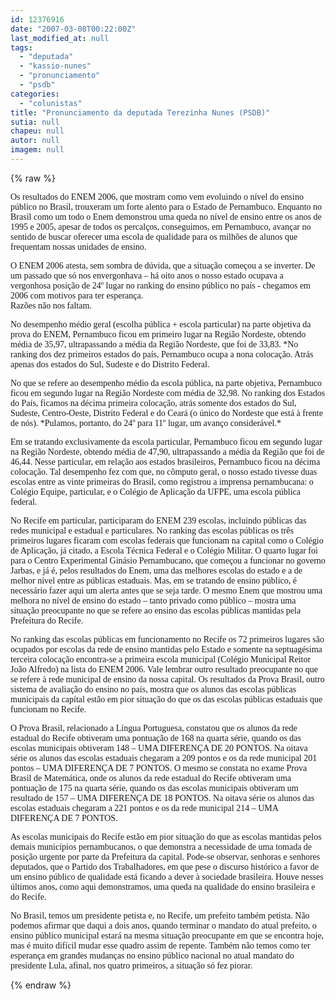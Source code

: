 ```yaml
---
id: 12376916
date: "2007-03-08T00:22:00Z"
last_modified_at: null
tags:
  - "deputada"
  - "kassio-nunes"
  - "pronunciamento"
  - "psdb"
categories:
  - "colunistas"
title: "Pronunciamento da deputada Terezinha Nunes (PSDB)"
sutia: null
chapeu: null
autor: null
imagem: null
---
```

{% raw %}
<p><P><FONT face=Verdana>Os resultados do ENEM 2006, que mostram como vem evoluindo o nível do ensino público no Brasil, trouxeram um forte alento para o Estado de Pernambuco. Enquanto no Brasil como um todo o Enem demonstrou uma queda no nível de ensino entre os anos de 1995 e 2005, apesar de todos os percalços, conseguimos, em Pernambuco, avançar no sentido de buscar oferecer uma escola de qualidade para os milhões de alunos que frequentam nossas unidades de ensino. </FONT></P></p>
<p><P><FONT face=Verdana>O ENEM 2006 atesta, sem sombra de dúvida, que a situação começou a se inverter. De um passado que só nos envergonhava – há oito anos o nosso estado ocupava a vergonhosa posição de 24º lugar no ranking do ensino público no país - chegamos em 2006 com motivos para ter esperança.<BR>Razões não nos faltam.</FONT></P></p>
<p><P><FONT face=Verdana>No desempenho médio geral (escolha pública + escola particular) na parte objetiva da prova do ENEM, Pernambuco ficou em primeiro lugar na Região Nordeste, obtendo média de 35,97, ultrapassando a média da Região Nordeste, que foi de 33,83. *No ranking dos dez primeiros estados do país, Pernambuco ocupa a nona colocação. Atrás apenas dos estados do Sul, Sudeste e do Distrito Federal.</FONT></P></p>
<p><P><FONT face=Verdana>No que se refere ao desempenho médio da escola pública, na parte objetiva, Pernambuco ficou em segundo lugar na Região Nordeste com média de 32,98. No ranking dos Estados do País, ficamos na décima primeira colocação, atrás somente dos estados do Sul, Sudeste, Centro-Oeste, Distrito Federal e do Ceará (o único do Nordeste que está à frente de nós). *Pulamos, portanto, do 24º para 11º lugar, um avanço considerável.*</FONT></P></p>
<p><P><FONT face=Verdana>Em se tratando exclusivamente da escola particular, Pernambuco ficou em segundo lugar na Região Nordeste, obtendo média de 47,90, ultrapassando a média da Região que foi de 46,44. Nesse particular, em relação aos estados brasileiros, Pernambuco ficou na décima colocação. Tal desempenho fez com que, no cômputo geral, o nosso estado tivesse duas escolas entre as vinte primeiras do Brasil, como registrou a imprensa pernambucana: o Colégio Equipe, particular, e o Colégio de Aplicação da UFPE, uma escola pública federal.</FONT></P></p>
<p><P><FONT face=Verdana>No Recife em particular, participaram do ENEM 239 escolas, incluindo públicas das redes municipal e estadual e particulares. No ranking das escolas públicas os três primeiros lugares ficaram com escolas federais que funcionam na capital como o Colégio de Aplicação, já citado, a Escola Técnica Federal e o Colégio Militar. O quarto lugar foi para o Centro Experimental Ginásio Pernambucano, que começou a funcionar no governo Jarbas, e já é, pelos resultados do Enem, uma das melhores escolas do estado e a de melhor nível entre as públicas estaduais. Mas, em se tratando de ensino público, é necessário fazer aqui um alerta antes que se seja tarde. O mesmo Enem que mostrou uma melhora no nível de ensino do estado – tanto privado como público – mostra uma situação preocupante no que se refere ao ensino das escolas públicas mantidas pela Prefeitura do Recife.</FONT></P></p>
<p><P><FONT face=Verdana>No ranking das escolas públicas em funcionamento no Recife os 72 primeiros lugares são ocupados por escolas da rede de ensino mantidas pelo Estado e somente na septuagésima terceira colocação encontra-se a primeira escola municipal (Colégio Municipal Reitor João Alfredo) na lista do ENEM 2006. Vale lembrar outro resultado preocupante no que se refere à rede municipal de ensino da nossa capital. Os resultados da Prova Brasil, outro sistema de avaliação do ensino no país, mostra que os alunos das escolas públicas municipais da capítal estão em pior situação do que os das escolas públicas estaduais que funcionam no Recife.</FONT></P></p>
<p><P><FONT face=Verdana>O Prova Brasil, relacionado a Língua Portuguesa, constatou que os alunos da rede estadual do Recife obtiveram uma pontuação de 168 na quarta série, quando os das escolas municipais obtiveram 148 – UMA DIFERENÇA DE 20 PONTOS. Na oitava série os alunos das escolas estaduais chegaram a 209 pontos e os da rede municipal 201 pontos – UMA DIFERENÇA DE 7 PONTOS. O mesmo se constata no exame Prova Brasil de Matemática, onde os alunos da rede estadual do Recife obtiveram uma pontuação de 175 na quarta série, quando os das escolas municipais obtiveram um resultado de 157 – UMA DIFERENÇA DE 18 PONTOS. Na oitava série os alunos das escolas estaduais chegaram a 221 pontos e os da rede municipal 214 – UMA DIFERENÇA DE 7 PONTOS.</FONT></P></p>
<p><P><FONT face=Verdana>As escolas municipais do Recife estão em pior situação do que as escolas mantidas pelos demais municípios pernambucanos, o que demonstra a necessidade de uma tomada de posição urgente por parte da Prefeitura da capital. Pode-se observar, senhoras e senhores deputados, que o Partido dos Trabalhadores, em que pese o discurso histórico a favor de um ensino público de qualidade está ficando a dever à sociedade brasileira. Houve nesses últimos anos, como aqui demonstramos, uma queda na qualidade do ensino brasileira e do Recife.</FONT></P></p>
<p><P><FONT face=Verdana>No Brasil, temos um presidente petista e, no Recife, um prefeito também petista. Não podemos afirmar que daqui a dois anos, quando terminar o mandato do atual prefeito, o ensino público municipal estará na mesma situação preocupante em que se encontra hoje, mas é muito difícil mudar esse quadro assim de repente. Também não temos como ter esperança em grandes mudanças no ensino público nacional no atual mandato do presidente Lula, afinal, nos quatro primeiros, a situação só fez piorar.</FONT></P> </p>
{% endraw %}